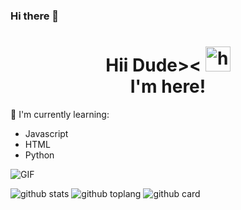 ### Hi there 👋

<h1 align="center">Hii Dude>< <img src="https://user-images.githubusercontent.com/1303154/88677602-1635ba80-d120-11ea-84d8-d263ba5fc3c0.gif" width="40px" alt="hi"><br>I'm here!</h1>

:page_with_curl: I'm currently learning:
- Javascript
- HTML
- Python

<img align="center" fit="fill" alt="GIF" src="https://media.giphy.com/media/836HiJc7pgzy8iNXCn/giphy.gif" />


![github stats](https://github-readme-stats.vercel.app/api?username=LitRHap&show_icons=true&theme=radical)
![github toplang](https://github-readme-stats.vercel.app/api/top-langs/?username=LitRHap&layout=compact&theme=nightowl)
![github card](https://github-readme-stats.vercel.app/api/pin/?username=LitRHap&repo=self-wa&theme=dark)

